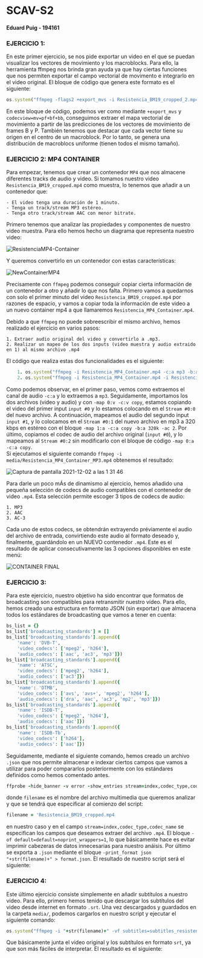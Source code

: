 # SCAV-S2
#### Eduard Puig - 194161

### EJERCICIO 1: 
En este primer ejercicio, se nos pide exportar un video en el que se puedan visualizar los vectores de movimiento y los macroblocks.
Para ello, la herramienta ffmpeg nos brinda gran ayuda ya que hay ciertas funciones que nos permiten exportar el campo vectorial de movimento e integrarlo en el video original.
El bloque de código que genera este formato es el siguiente:
```ruby
os.system("ffmpeg -flags2 +export_mvs -i Resistencia_BM19_cropped_2.mp4 -vf codecview=mv=pf+bf+bb Resistencia_mvs.mp4")
```
En este bloque de código, podemos ver como mediante ```+export_mvs``` y ```codecview=mv=pf+bf+bb```, conseguimos extraer el mapa vectorial de movimiento a partir de las predicciones de los vectores de movimiento de frames B y P.
También tenemos que destacar que cada vector tiene su origen en el centro de un macroblock. Por lo tanto, se genera una distribución de macroblocs uniforme (tienen todos el mismo tamaño).


### EJERCICIO 2: MP4 CONTAINER
Para empezar, tenemos que crear un contenedor ```MP4``` que nos almacene diferentes tracks de audio y video.
Si tomamos nuestro video ```Resistencia_BM19_cropped.mp4``` como muestra, lo tenemos que añadir a un contenedor que:
```
- El video tenga una duración de 1 minuto.
- Tenga un track/stream MP3 estéreo.
- Tenga otro track/stream AAC con menor bitrate.
```
Primero tenemos que analizar las propiedades y componentes de nuestro video muestra. Para ello hemos hecho un
diagrama que representa nuestro video:

![ResistenciaMP4-Container](https://user-images.githubusercontent.com/91899380/144336574-d05794b0-0974-4ff1-9f40-96a73edaa4d0.png)

Y queremos convertirlo en un contenedor con estas características:

![NewContainerMP4](https://user-images.githubusercontent.com/91899380/144336594-2697ce21-8114-4fb8-828f-b205d6d0b913.png)

Precisamente con ```ffmpeg``` podemos conseguir copiar cierta información de un contenedor a otro y añadir lo que nos falta.
Primero vamos a quedarnos con solo el primer minuto del video ```Resistencia_BM19_cropped.mp4``` por razones de espacio, y vamos a copiar toda la información de este video a un nuevo container mp4 
a que llamaremos ```Resistencia_MP4_Container.mp4```.

Debido a que ```ffmpeg``` no puede sobreescribir el mismo archivo, hemos realizado el ejercicio en varios pasos:
```
1. Extraer audio original del video y convertirlo a .mp3.
2. Realizar un mapeo de los dos inputs (video muestra y audio extraido en 1) al mismo archivo .mp4
```
El código que realiza estas dos funcionalidades es el siguiente:
```ruby
    1. os.system("ffmpeg -i Resistencia_MP4_Container.mp4 -c:a mp3 -b:a 320k -ac 2 -sn -vn Resistencia_audio.mp3")
    2. os.system("ffmpeg -i Resistencia_MP4_Container.mp4 -i Resistencia_audio.mp3 -map 0:v -c:v copy -map 1:a -c:a copy -map 0:a -c:a copy Resistencia_MP4_Container_MP3.mp4")
```

Como podemos observar, en el primer paso, vemos como extraemos el canal de audio ```-c:a``` y lo extraemos a ```mp3```.
Seguidamente, importamos los dos archivos (video y audio) y con ```-map 0:v -c:v copy```, estamos copiando el video del primer input ```input #0``` y lo estamos colocando
en el ```Stream #0:0``` del nuevo archivo.
A continuación, mapeamos el audio del segundo input ```input #1```, y lo colocamos en el ```Stream #0:1``` del nuevo archivo en mp3 a 320 kbps en estéreo con el bloque ```-map 1:a -c:a copy -b:a 320k -ac 2```.
Por último, copiamos el codec de audio del archivo original (```input #0```), y lo mapeamos al ```Stream #0:2``` sin modificarlo con el bloque de código ```-map 0:a -c:a copy```.  
Si ejecutamos el siguiente comando ```ffmpeg -i media/Resistencia_MP4_Container_MP3.mp4``` obtenemos el resultado:

![Captura de pantalla 2021-12-02 a las 1 31 46](https://user-images.githubusercontent.com/91899380/144336614-ecffcf14-6c28-4ea7-bd8d-459b2db84181.png)

Para darle un poco mÁs de dinamismo al ejercicio, hemos añadido una pequeña selección de codecs de audio compatibles con el contenedor de video ```.mp4```.
Esta selección permite escoger 3 tipos de codecs de audio: 
```
1. MP3
2. AAC
3. AC-3
```
Cada uno de estos codecs, se obtendrán extrayendo préviamente el audio del archivo de entrada, convirtiendo este audio al formato deseado y, finalmente, guardándolo en un NUEVO contenedor ```.mp4```.
Este es el resultado de aplicar consecutivamente las 3 opciones disponibles en este menú:

![CONTAINER FINAL](https://user-images.githubusercontent.com/91899380/145125405-7b335d34-f9c2-430c-abdc-a51a0c2664d3.png)

### EJERCICIO 3: 
Para este ejercicio, nuestro objetivo ha sido encontrar que formatos de broadcasting son compatibles para retransmitir nuestro vídeo.
Para ello, hemos creado una estructura en formato JSON (sin exportar) que almacena todos los estándares de broadcasting que vamos a tener en cuenta:
``` ruby
bs_list = {}
bs_list['broadcasting_standards'] = []
bs_list['broadcasting_standards'].append({
    'name': 'DVB-T',
    'video_codecs': ['mpeg2', 'h264'],
    'audio_codecs': ['aac', 'ac3', 'mp3']})
bs_list['broadcasting_standards'].append({
    'name': 'ATSC',
    'video_codecs': ['mpeg2', 'h264'],
    'audio_codecs': ['ac3']})
bs_list['broadcasting_standards'].append({
    'name': 'DTMB',
    'video_codecs': ['avs', 'avs+', 'mpeg2', 'h264'],
    'audio_codecs': ['dra', 'aac', 'ac3', 'mp2', 'mp3']})
bs_list['broadcasting_standards'].append({
    'name': 'ISDB-T',
    'video_codecs': ['mpeg2', 'h264'],
    'audio_codecs': ['aac']})
bs_list['broadcasting_standards'].append({
    'name': 'ISDB-Tb',
    'video_codecs': ['h264'],
    'audio_codecs': ['aac']})
```
Seguidamente, mediante el siguiente comando, hemos creado un archivo ```.json``` que nos permite almacenar e indexar ciertos campos que vamos a utilizar para poder compararlos posteriormente con los estándares definidos como hemos comentado antes.
```ruby
ffprobe -hide_banner -v error -show_entries stream=index,codec_type,codec_name -of default=noprint_wrappers=1 -print_format json "+str(filename)+" > format.json
```
donde ```filename``` es el nombre del archivo multimedia que queremos analizar y que se tendrá que especificar al comienzo del script:
```ruby 
filename = 'Resistencia_BM19_cropped.mp4
```
en nuestro caso y en el campo ```stream=index,codec_type,codec_name``` se especifican los campos que deseamos extraer del archivo ```.mp4```.
El bloque ```-of default=default=noprint_wrappers=1```, lo que básicamente hace es evitar imprimir cabezeras de datos innecesarias para nuestro anáisis.
Por último se exporta a ```.json``` mediante el bloque ```-print_format json "+str(filename)+" > format.json```.
El resultado de nuestro script será el siguiente:

### EJERCICIO 4: 
Este último ejercicio consiste simplemente en añadir subtítulos a nuestro vídeo. Para ello, primero hemos tenido que descargar los subtítulos del video desde internet en formato ```.srt```.
Una vez descargados y guardados en la carpeta ````media/````, podemos cargarlos en nuestro script y ejecutar el siguiente comando:
```ruby
os.system("ffmpeg -i "+str(filename)+" -vf subtitles=subtitles_resistencia.srt Resistencia_BM19_Spanish_subtitulado.mp4")
```
Que básicamente junta el video original y los subtítulos en formato ````srt````, ya que son más fáciles de interpretar.
El resultado es el siguiente:
